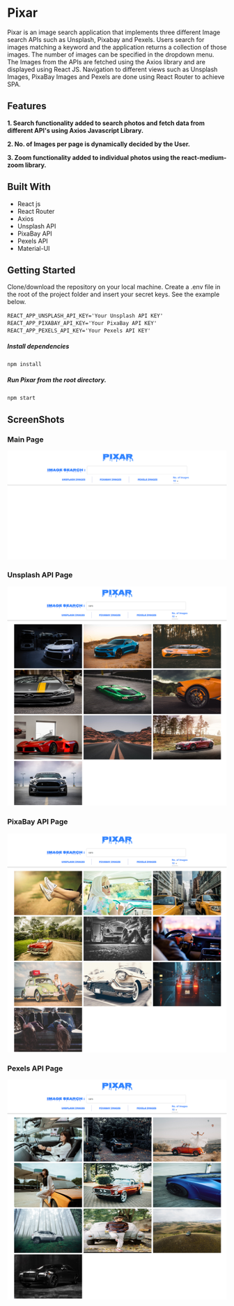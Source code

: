 # Pixar

Pixar is an image search application that implements three different Image search APIs such as Unsplash, Pixabay and Pexels. Users search for images matching a keyword and the application returns a collection of those images. The number of images can be specified in the dropdown menu. The Images from the APIs are fetched using the Axios library and are displayed using React JS. Navigation to different views such as Unsplash Images, PixaBay Images and Pexels are done using React Router to achieve SPA.


## Features

**1. Search functionality added to search photos and fetch data from different API's using Axios Javascript Library.**

**2. No. of Images per page is dynamically decided by the User.**

**3. Zoom functionality added to individual photos using the react-medium-zoom library.**


## Built With

- React js
- React Router
- Axios
- Unsplash API
- PixaBay API
- Pexels API
- Material-UI


## Getting Started

Clone/download the repository on your local machine.
Create a .env file in the root of the project folder and insert your secret keys. See the example below.

`REACT_APP_UNSPLASH_API_KEY='Your Unsplash API KEY'`  
`REACT_APP_PIXABAY_API_KEY='Your PixaBay API KEY'`  
`REACT_APP_PEXELS_API_KEY='Your Pexels API KEY'`


##### Install dependencies

`npm install`


##### Run Pixar from the root directory.

`npm start`



## ScreenShots

### Main Page

![](src/images/Pixar_MainPage.png)

### Unsplash API Page

![](src/images/UnsplashAPI_Page.png)

### PixaBay API Page

![](src/images/PixaBayAPI_Page.png)

### Pexels API Page

![](src/images/PexelsAPI_Page.png)



